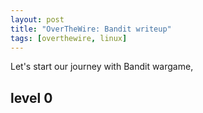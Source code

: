 ```yaml
---
layout: post
title: "OverTheWire: Bandit writeup"
tags: [overthewire, linux]
---
```


Let's start our journey with Bandit wargame, 

## level 0
